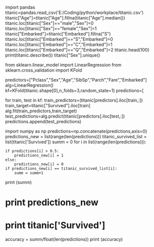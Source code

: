import pandas 
titanic=pandas.read_csv('E:/Coding/python/workplace/titanic.csv')
titanic["Age"]=titanic["Age"].fillna(titanic["Age"].median())
titanic.loc[titanic["Sex"]=="male","Sex"]=0
titanic.loc[titanic["Sex"]=="female","Sex"]=1
titanic["Embarked"]=titanic["Embarked"].fillna("S")
titanic.loc[titanic["Embarked"]=="S","Embarked"]=0
titanic.loc[titanic["Embarked"]=="C","Embarked"]=1
titanic.loc[titanic["Embarked"]=="Q","Embarked"]=2
titanic.head(100)
print(titanic.describe())
titanic["Sex"].unique()


from sklearn.linear_model import LinearRegression
from sklearn.cross_validation import KFold

predictors=["Pclass","Sex","Age","SibSp","Parch","Fare","Embarked"]
alg=LinearRegression()
kf=KFold(titanic.shape[0],n_folds=3,random_state=1)
predictions=[

for train, test in kf:
    train_predictors=(titanic[predictors].iloc[train,:])
    train_target=titanic["Survived"].iloc[train]
    alg.fit(train_predictors,train_target)
    test_predictions=alg.predict(titanic[predictors].iloc[test,:])
    predictions.append(test_predictions)
    
import numpy as np
predictions=np.concatenate(predictions,axis=0)
predictions_new = list(range(len(predictions)))
titanic_survived_list = list(titanic['Survived'])
summ = 0
for i in list(range(len(predictions))):

    if predictions[i] > 0.5:
        predictions_new[i] = 1
    else:
        predictions_new[i] = 0
    if predictions_new[i] == titanic_survived_list[i]:
        summ = summ+1
print (summ)
# print predictions_new

# print titanic['Survived']
accuracy = summ/float(len(predictions))
print (accuracy)
